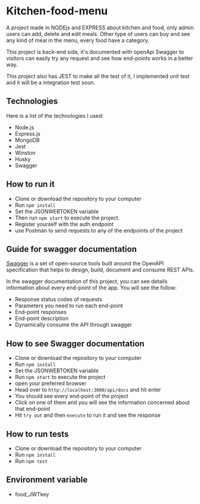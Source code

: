 # Kitchen-food-menu

A project made in NODEjs and EXPRESS about kitchen and food, only admin users can add, delete and edit meals. Other type of users can buy and see any kind of meal in the menu, every food have a category.

This project is back-end side, it's documented with openApi Swagger to visitors can easily try any request and see how end-points works in a better way.

This project also has JEST to make all the test of it, I implemented unit test and it will be a integration test soon.

## Technologies

Here is a list of the technologies I used:

- Node.js
- Express.js
- MongoDB
- Jest
- Winston
- Husky
- Swagger

## How to run it

- Clone or download the repository to your computer
- Run `npm install`
- Set the JSONWEBTOKEN variable
- Then run `npm start` to execute the project.
- Register yourself with the auth endpoint
- use Postman to send requests to any of the endpoints of the project

## Guide for swagger documentation

[Swagger](https://swagger.io/docs/specification/about/) is a set of open-source tools built around the OpenAPI specification that helps to design, build, document and consume REST APIs.

In the swagger documentation of this project, you can see details information about every end-point of the app. You will see the follow:

- Response status codes of requests
- Parameters you need to run each end-point
- End-point responses
- End-point description
- Dynamically consume the API through swagger

## How to see Swagger documentation

- Clone or download the repository to your computer
- Run `npm install`
- Set the JSONWEBTOKEN variable
- Run `npm start` to execute the project
- open your preferred browser
- Head over to `http://localhost:3000/api/docs` and hit enter
- You should see every end-point of the project
- Click on one of them and you will see the information concerned about that end-point
- Hit `try out` and then `execute` to run it and see the response

## How to run tests

- Clone or download the repository to your computer
- Run `npm install`
- Run `npm test`

## Environment variable

- food_JWTkey
